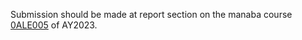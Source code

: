 Submission should be made at report section on the manaba course [0ALE005](https://manaba.tsukuba.ac.jp/ct/course_2890305_rptadm?action=rptlist)  of AY2023.
